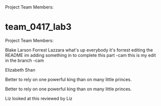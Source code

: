 
Project Team Members:

# team_0417_lab3
Project Team Members:

Blake Larson
Forrest Lazzara
what's up everybody it's forrest editing the README
im adding something in to complete this part -cam
this is my edit in the branch -cam


Elizabeth Shan


Better to rely on one powerful king than on many little princes.

Better to rely on one powerful king than on many little princes.


Liz looked at this
reviewed by Liz

